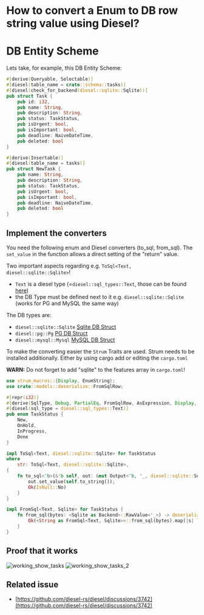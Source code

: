 # How to convert a Enum to DB row string value using Diesel? 

# DB Entity Scheme
Lets take, for example, this DB Entity Scheme:
```rust
#[derive(Queryable, Selectable)]
#[diesel(table_name = crate::schema::tasks)]
#[diesel(check_for_backend(diesel::sqlite::Sqlite))]
pub struct Task {
    pub id: i32,
    pub name: String,
    pub description: String,
    pub status: TaskStatus,
    pub isUrgent: bool,
    pub isImportant: bool,
    pub deadline: NaiveDateTime,
    pub deleted: bool
}

#[derive(Insertable)]
#[diesel(table_name = tasks)]
pub struct NewTask {
    pub name: String,
    pub description: String,
    pub status: TaskStatus,
    pub isUrgent: bool,
    pub isImportant: bool,
    pub deadline: NaiveDateTime,
    pub deleted: bool
}

```

## Implement the converters
You need the following enum and Diesel converters (to_sql, from_sql). The `set_value` in the function allows a direct setting of the "return" value. 

Two important aspects regarding e.g. `ToSql<Text, diesel::sqlite::Sqlite>`! 
- `Text` is a diesel type (=`diesel::sql_types::Text`, those can be found [here](https://docs.rs/diesel/latest/diesel/sql_types/index.html))
- the DB Type must be defined next to it e.g. `diesel::sqlite::Sqlite` (works for PG and MySQL the same way)

The DB types are:
- `diesel::sqlite::Sqlite` [Sqlite DB Struct](https://docs.rs/diesel/latest/diesel/sqlite/index.html)
- `diesel::pg::Pg` [PG DB Struct](https://docs.rs/diesel/latest/diesel/pg/struct.Pg.html)
- `diesel::mysql::Mysql` [MySQL DB Struct](https://docs.rs/diesel/latest/diesel/mysql/struct.Mysql.html)

To make the converting easier the `Strum` Traits are used. Strum needs to be installed additionally. Either by using cargo add or editing the `cargo.toml`

**WARN:** Do not forget to add "sqlite" to the features array in `cargo.toml`!


```rust
use strum_macros::{Display, EnumString};
use crate::models::deserialize::FromSqlRow;

#[repr(i32)]
#[derive(SqlType, Debug, PartialEq, FromSqlRow, AsExpression, Display, Copy, Clone, EnumString)]
#[diesel(sql_type = diesel::sql_types::Text)]
pub enum TaskStatus {
    New,
    OnHold,
    InProgress,
    Done
}

impl ToSql<Text, diesel::sqlite::Sqlite> for TaskStatus
where
    str: ToSql<Text, diesel::sqlite::Sqlite>,
{
    fn to_sql<'b>(&'b self, out: &mut Output<'b, '_, diesel::sqlite::Sqlite>) -> serialize::Result {
        out.set_value(self.to_string());
        Ok(IsNull::No)
    }
}

impl FromSql<Text, Sqlite> for TaskStatus {
    fn from_sql(bytes: <Sqlite as Backend>::RawValue<'_>) -> deserialize::Result<Self> {
        Ok(<String as FromSql<Text, Sqlite>>::from_sql(bytes).map(|s| TaskStatus::from_str(&s).unwrap())?)
    }
}
```

## Proof that it works
![working_show_tasks](https://github.com/diesel-rs/diesel/assets/37943746/2498bf80-b731-45f2-b21f-86ae8febc066)
![working_show_tasks_2](https://github.com/diesel-rs/diesel/assets/37943746/3d517f8e-0e26-4c98-98a8-8d8c4500ef4c)

## Related issue
- [https://github.com/diesel-rs/diesel/discussions/3742](https://github.com/diesel-rs/diesel/discussions/3742)
